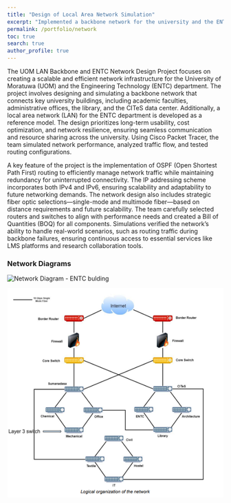 ```yaml
---
title: "Design of Local Area Network Simulation"
excerpt: "Implemented a backbone network for the university and the ENTC department"
permalink: /portfolio/network
toc: true
search: true
author_profile: true
---
```

The UOM LAN Backbone and ENTC Network Design Project focuses on creating a scalable and efficient network infrastructure for the University of Moratuwa (UOM) and the Engineering Technology (ENTC) department. The project involves designing and simulating a backbone network that connects key university buildings, including academic faculties, administrative offices, the library, and the CITeS data center. Additionally, a local area network (LAN) for the ENTC department is developed as a reference model. The design prioritizes long-term usability, cost optimization, and network resilience, ensuring seamless communication and resource sharing across the university. Using Cisco Packet Tracer, the team simulated network performance, analyzed traffic flow, and tested routing configurations.

A key feature of the project is the implementation of OSPF (Open Shortest Path First) routing to efficiently manage network traffic while maintaining redundancy for uninterrupted connectivity. The IP addressing scheme incorporates both IPv4 and IPv6, ensuring scalability and adaptability to future networking demands. The network design also includes strategic fiber optic selections—single-mode and multimode fiber—based on distance requirements and future scalability. The team carefully selected routers and switches to align with performance needs and created a Bill of Quantities (BOQ) for all components. Simulations verified the network’s ability to handle real-world scenarios, such as routing traffic during backbone failures, ensuring continuous access to essential services like LMS platforms and research collaboration tools.


### Network Diagrams

![Network Diagram - ENTC bulding ](![image](https://github.com/user-attachments/assets/70c12aa5-ddaf-4e8b-af53-e99c151c1e66))

![Network Diagram - Univercity of Moratuwa](https://github.com/madusanakcs/UOM-LAN-Backbone-and-ENTC-Network-Design-Project/blob/main/stage%202/Screenshot%202023-09-20%20012814.png)

